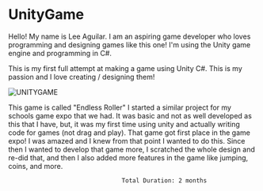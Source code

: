 # UnityGame

Hello! My name is Lee Aguilar. I am an aspiring game developer who loves programming and designing games like this one! I'm using the Unity game engine and programming in C#.

This is my first full attempt at making a game using Unity C#. This is my passion and I love creating / designing them!


![UNITYGAME](https://user-images.githubusercontent.com/47225800/57956868-44c6cd00-78af-11e9-8914-7432e2ab0093.gif)

This game is called "Endless Roller" I started a similar project for my schools game expo that we had. It was basic and not as well developed as this that I have, but, it was my first time using unity and actually writing code for games (not drag and play). That game got first place in the game expo! I was amazed and I knew from that point I wanted to do this. Since then I wanted to develop that game more, I scratched the whole design and re-did that, and then I also added more features in the game like jumping, coins, and more.

                                    Total Duration: 2 months
